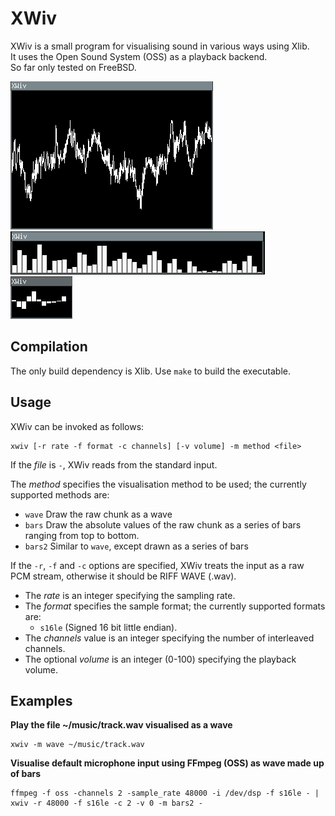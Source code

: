 # XWiv
XWiv is a small program for visualising sound in various ways
using Xlib.  
It uses the Open Sound System (OSS) as a playback backend.  
So far only tested on FreeBSD.

![Example screenshot 2](screenshot2.png)
![Example screenshot 3](screenshot3.png)
![Example screenshot 1](screenshot1.png)

## Compilation
The only build dependency is Xlib.
Use `make` to build the executable.

## Usage
XWiv can be invoked as follows:
```
xwiv [-r rate -f format -c channels] [-v volume] -m method <file>
```
If the *file* is `-`, XWiv reads from the standard input.

The *method* specifies the visualisation method to be used; the
currently supported methods are:
  * `wave` Draw the raw chunk as a wave
  * `bars` Draw the absolute values of the raw chunk as a series of bars
           ranging from top to bottom.
  * `bars2` Similar to `wave`, except drawn as a series of bars

If the `-r`, `-f` and `-c` options are specified, XWiv treats the
input as a raw PCM stream, otherwise it should be RIFF WAVE (.wav).
* The *rate* is an integer specifying the sampling rate.
* The *format* specifies the sample format; the currently supported
  formats are:
  * `s16le` (Signed 16 bit little endian).
* The *channels* value is an integer specifying the number of interleaved
  channels.
* The optional *volume* is an integer (0-100) specifying the playback volume.

## Examples
**Play the file ~/music/track.wav visualised as a wave**
```
xwiv -m wave ~/music/track.wav
```
**Visualise default microphone input using FFmpeg (OSS) as wave made up of bars**
```
ffmpeg -f oss -channels 2 -sample_rate 48000 -i /dev/dsp -f s16le - | xwiv -r 48000 -f s16le -c 2 -v 0 -m bars2 -
```
